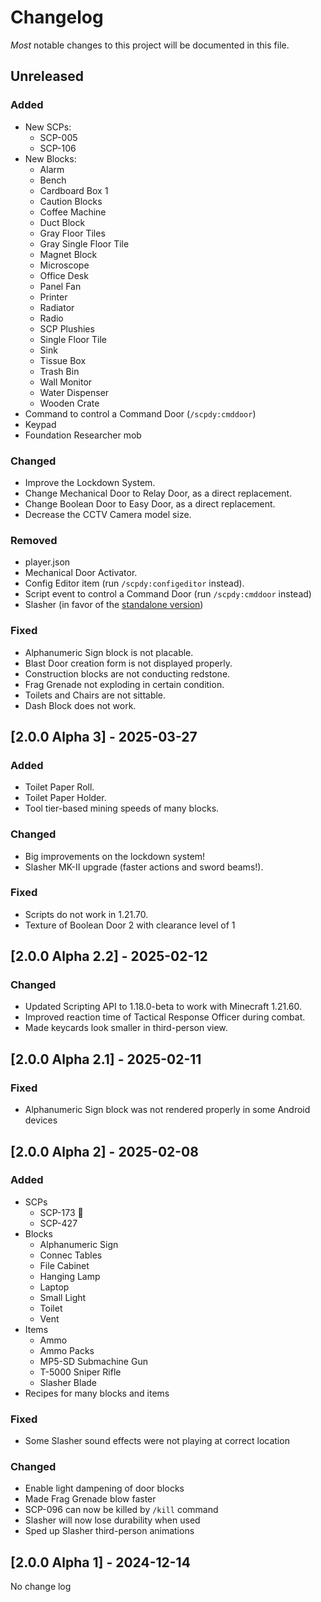# Changelog

_Most_ notable changes to this project will be documented in this file.

## Unreleased

### Added

- New SCPs:
  - SCP-005
  - SCP-106
- New Blocks:
  - Alarm
  - Bench
  - Cardboard Box 1
  - Caution Blocks
  - Coffee Machine
  - Duct Block
  - Gray Floor Tiles
  - Gray Single Floor Tile
  - Magnet Block
  - Microscope
  - Office Desk
  - Panel Fan
  - Printer
  - Radiator
  - Radio
  - SCP Plushies
  - Single Floor Tile
  - Sink
  - Tissue Box
  - Trash Bin
  - Wall Monitor
  - Water Dispenser
  - Wooden Crate
- Command to control a Command Door (`/scpdy:cmddoor`)
- Keypad
- Foundation Researcher mob

### Changed

- Improve the Lockdown System.
- Change Mechanical Door to Relay Door, as a direct replacement.
- Change Boolean Door to Easy Door, as a direct replacement.
- Decrease the CCTV Camera model size.

### Removed

- player.json
- Mechanical Door Activator.
- Config Editor item (run `/scpdy:configeditor` instead).
- Script event to control a Command Door (run `/scpdy:cmddoor` instead)
- Slasher (in favor of the [standalone version](https://www.curseforge.com/minecraft-bedrock/addons/slasher-sword))

### Fixed

- Alphanumeric Sign block is not placable.
- Blast Door creation form is not displayed properly.
- Construction blocks are not conducting redstone.
- Frag Grenade not exploding in certain condition.
- Toilets and Chairs are not sittable.
- Dash Block does not work.

## [2.0.0 Alpha 3] - 2025-03-27

### Added

- Toilet Paper Roll.
- Toilet Paper Holder.
- Tool tier-based mining speeds of many blocks.

### Changed

- Big improvements on the lockdown system!
- Slasher MK-II upgrade (faster actions and sword beams!).

### Fixed

- Scripts do not work in 1.21.70.
- Texture of Boolean Door 2 with clearance level of 1

## [2.0.0 Alpha 2.2] - 2025-02-12

### Changed

- Updated Scripting API to 1.18.0-beta to work with Minecraft 1.21.60.
- Improved reaction time of Tactical Response Officer during combat.
- Made keycards look smaller in third-person view.

## [2.0.0 Alpha 2.1] - 2025-02-11

### Fixed

- Alphanumeric Sign block was not rendered properly in some Android devices

## [2.0.0 Alpha 2] - 2025-02-08

### Added

- SCPs
  - SCP-173 :moyai:
  - SCP-427
- Blocks
  - Alphanumeric Sign
  - Connec Tables
  - File Cabinet
  - Hanging Lamp
  - Laptop
  - Small Light
  - Toilet
  - Vent
- Items
  - Ammo
  - Ammo Packs
  - MP5-SD Submachine Gun
  - T-5000 Sniper Rifle
  - Slasher Blade
- Recipes for many blocks and items

### Fixed

- Some Slasher sound effects were not playing at correct location

### Changed

- Enable light dampening of door blocks
- Made Frag Grenade blow faster
- SCP-096 can now be killed by `/kill` command
- Slasher will now lose durability when used
- Sped up Slasher third-person animations

## [2.0.0 Alpha 1] - 2024-12-14

No change log
